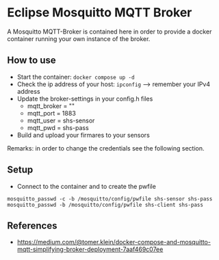 # Eclipse Mosquitto MQTT Broker

A Mosquitto MQTT-Broker is contained here in order to provide a docker container running your own instance of the broker.

## How to use

- Start the container: ```docker compose up -d```
- Check the ip address of your host: ```ipconfig``` --> remember your IPv4 address
- Update the broker-settings in your config.h files
    - mqtt_broker = "<your ipv4 address>"
    - mqtt_port     = 1883
    - mqtt_user = shs-sensor
    - mqtt_pwd = shs-pass
- Build and upload your firmares to your sensors

Remarks: in order to change the credentials see the following section.

## Setup

- Connect to the container and to create the pwfile
```shell
mosquitto_passwd -c -b /mosquitto/config/pwfile shs-sensor shs-pass
mosquitto_passwd -b /mosquitto/config/pwfile shs-client shs-pass
```

## References

- https://medium.com/@tomer.klein/docker-compose-and-mosquitto-mqtt-simplifying-broker-deployment-7aaf469c07ee